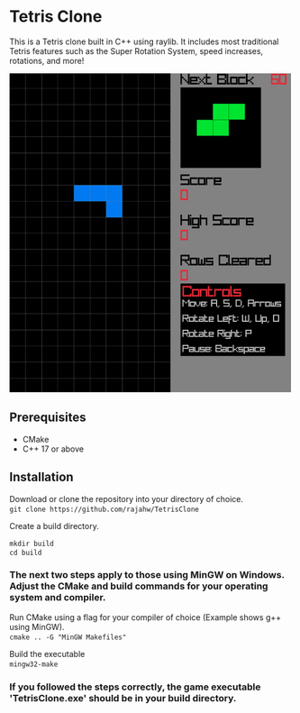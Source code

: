 # Tetris Clone

This is a Tetris clone built in C++ using raylib. It includes most traditional Tetris features such as the Super Rotation System, speed increases, rotations, and more!

![example image](example.png)

## Prerequisites
- CMake
- C++ 17 or above

## Installation
Download or clone the repository into your directory of choice.<br>
``git clone https://github.com/rajahw/TetrisClone``

Create a build directory.<br>
```
mkdir build
cd build
```

### The next two steps apply to those using MinGW on Windows. Adjust the CMake and build commands for your operating system and compiler.

Run CMake using a flag for your compiler of choice (Example shows g++ using MinGW).<br>
``cmake .. -G "MinGW Makefiles"``

Build the executable<br>
``mingw32-make``

### If you followed the steps correctly, the game executable 'TetrisClone.exe' should be in your build directory.